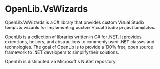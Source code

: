 OpenLib.VsWizards
==================

OpenLib.VsWizards is a C# library that provides custom Visual
Studio template wizards for implementing custom Visual Studio
project templates.

OpenLib is a collection of libraries written in C# for .NET.
It provides extensions, helpers, and abstractions to commonly
used .NET classes and technologies. The goal of OpenLib is to
provide a 100% free, open source framework to .NET developers
to simplify their solutions.

OpenLib is distributed via Microsoft's NuGet repository.
